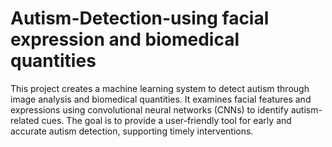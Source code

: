 # Autism-Detection-using facial expression and biomedical quantities
This project creates a machine learning system to detect autism through image analysis and biomedical quantities. It examines facial features and expressions using convolutional neural networks (CNNs) to identify autism-related cues. The goal is to provide a user-friendly tool for early and accurate autism detection, supporting timely interventions.


